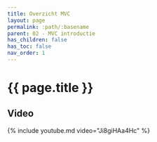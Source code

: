 ```yaml
---
title: Overzicht MVC
layout: page
permalink: :path/:basename
parent: 02 - MVC introductie
has_children: false
has_toc: false
nav_order: 1
---
```


# {{ page.title }}

## Video

{% include youtube.md video="Ji8giHAa4Hc" %}



